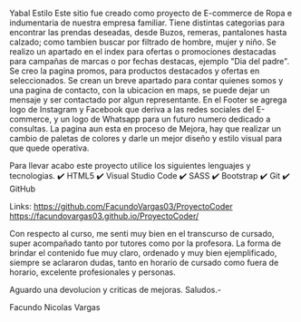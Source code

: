 Yabal Estilo
Este sitio fue creado como proyecto de E-commerce de Ropa e indumentaria de nuestra empresa familiar.
Tiene distintas categorias para encontrar las prendas deseadas, desde Buzos, remeras, pantalones hasta calzado; como tambien buscar por filtrado de hombre, mujer y niño.
Se realizo un apartado en el index para ofertas o promociones destacadas para campañas de marcas o por fechas destacas, ejemplo "Dia del padre".
Se creo la pagina promos, para productos destacados y ofertas en seleccionados.
Se crean un breve apartado para contar quienes somos y una pagina de contacto, con la ubicacion en maps, se puede dejar un mensaje y ser contactado por algun representante.
En el Footer se agrega logo de Instagram y Facebook que deriva a las redes sociales del E-commerce, y un logo de Whatsapp para un futuro numero dedicado a consultas.
La pagina aun esta en proceso de Mejora, hay que realizar un cambio de paletas de colores y darle un mejor diseño y estilo visual para que quede operativa.

Para llevar acabo este proyecto utilice los siguientes lenguajes y tecnologias.
✔️ HTML5
✔️ Visual Studio Code
✔️ SASS
✔️ Bootstrap
✔️ Git
✔️ GitHub

Links:
https://github.com/FacundoVargas03/ProyectoCoder
https://facundovargas03.github.io/ProyectoCoder/


Con respecto al curso, me senti muy bien en el transcurso de cursado, super acompañado tanto por tutores como por la profesora.
La forma de brindar el contenido fue muy claro, ordenado y muy bien ejemplificado, siempre se aclararon dudas, tanto en horario de cursado como fuera de horario, excelente profesionales y personas.

Aguardo una devolucion y criticas de mejoras.
Saludos.-

Facundo Nicolas Vargas

